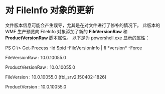 # 对 FileInfo 对象的更新
文件版本信息可能会产生误导，尤其是在对文件进行了修补的情况下。 此版本的 WMF 生产预览向 FileInfo 对象添加了新的 **FileVersionRaw** 和 **ProductVersionRaw** 脚本属性。 以下是为 powershell.exe 显示的属性：

PS C:\\&gt; Get-Process -Id $pid -FileVersionInfo | fl \*version\* -Force

FileVersionRaw : 10.0.10055.0

ProductVersionRaw : 10.0.10055.0

FileVersion : 10.0.10055.0 (fbl\_srv2.150402-1826)

ProductVersion : 10.0.10055.0
<!--HONumber=Mar16_HO2-->
